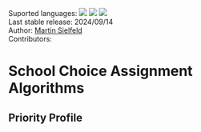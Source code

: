 Suported languages: <img src="https://img.shields.io/badge/-R-lightgrey?logo=r&logoColor=165caa&style=plastic"> <img src="https://img.shields.io/badge/-Python-lightgrey?logo=python&logoColor=4b8bbe&style=plastic"> <img src="https://img.shields.io/badge/-MATLAB-lightgrey?logo=matlab&logoColor=orange&style=plastic"><br>
Last stable release: 2024/09/14<br>
Author: [Martin Sielfeld](https://github.com/martinsielfeld)<br>
Contributors:<br>

# School Choice Assignment Algorithms


## Priority Profile
